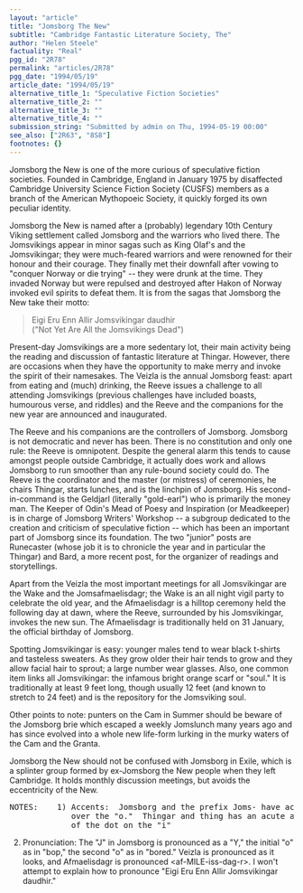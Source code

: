 ```yaml
---
layout: "article"
title: "Jomsborg The New"
subtitle: "Cambridge Fantastic Literature Society, The"
author: "Helen Steele"
factuality: "Real"
pgg_id: "2R78"
permalink: "articles/2R78"
pgg_date: "1994/05/19"
article_date: "1994/05/19"
alternative_title_1: "Speculative Fiction Societies"
alternative_title_2: ""
alternative_title_3: ""
alternative_title_4: ""
submission_string: "Submitted by admin on Thu, 1994-05-19 00:00"
see_also: ["2R63", "8S8"]
footnotes: {}
---
```

<div>
<p>Jomsborg the New is one of the more curious of speculative fiction societies. Founded in Cambridge, England in January 1975 by disaffected Cambridge University Science Fiction Society (CUSFS) members as a branch of the American Mythopoeic Society, it quickly forged its own peculiar identity.</p>
<p>Jomsborg the New is named after a (probably) legendary 10th Century Viking settlement called Jomsborg and the warriors who lived there. The Jomsvikings appear in minor sagas such as King Olaf's and the Jomsvikingar; they were much-feared warriors and were renowned for their honour and their courage. They finally met their downfall after vowing to "conquer Norway or die trying" -- they were drunk at the time. They invaded Norway but were repulsed and destroyed after Hakon of Norway invoked evil spirits to defeat them. It is from the sagas that Jomsborg the New take their motto:</p>
<blockquote>Eigi Eru Enn Allir Jomsvikingar daudhir<br>
("Not Yet Are All the Jomsvikings Dead")</blockquote>
<p>Present-day Jomsvikings are a more sedentary lot, their main activity being the reading and discussion of fantastic literature at Thingar. However, there are occasions when they have the opportunity to make merry and invoke the spirit of their namesakes. The Veizla is the annual Jomsborg feast: apart from eating and (much) drinking, the Reeve issues a challenge to all attending Jomsvikings (previous challenges have included boasts, humourous verse, and riddles) and the Reeve and the companions for the new year are announced and inaugurated.</p>
<p>The Reeve and his companions are the controllers of Jomsborg. Jomsborg is not democratic and never has been. There is no constitution and only one rule: the Reeve is omnipotent. Despite the general alarm this tends to cause amongst people outside Cambridge, it actually does work and allows Jomsborg to run smoother than any rule-bound society could do. The Reeve is the coordinator and the master (or mistress) of ceremonies, he chairs Thingar, starts lunches, and is the linchpin of Jomsborg. His second-in-command is the Geldjarl (literally "gold-earl") who is primarily the money man. The Keeper of Odin's Mead of Poesy and Inspiration (or Meadkeeper) is in charge of Jomsborg Writers' Workshop -- a subgroup dedicated to the creation and criticism of speculative fiction -- which has been an important part of Jomsborg since its foundation. The two "junior" posts are Runecaster (whose job it is to chronicle the year and in particular the Thingar) and Bard, a more recent post, for the organizer of readings and storytellings.</p>
<p>Apart from the Veizla the most important meetings for all Jomsvikingar are the Wake and the Jomsafmaelisdagr; the Wake is an all night vigil party to celebrate the old year, and the Afmaelisdagr is a hilltop ceremony held the following day at dawn, where the Reeve, surrounded by his Jomsvikingar, invokes the new sun. The Afmaelisdagr is traditionally held on 31 January, the official birthday of Jomsborg.</p>
<p>Spotting Jomsvikingar is easy: younger males tend to wear black t-shirts and tasteless sweaters. As they grow older their hair tends to grow and they allow facial hair to sprout; a large number wear glasses. Also, one common item links all Jomsvikingar: the infamous bright orange scarf or "soul." It is traditionally at least 9 feet long, though usually 12 feet (and known to stretch to 24 feet) and is the repository for the Jomsviking soul.</p>
<p>Other points to note: punters on the Cam in Summer should be beware of the Jomsborg brie which escaped a weekly Jomslunch many years ago and has since evolved into a whole new life-form lurking in the murky waters of the Cam and the Granta.</p>
<p>Jomsborg the New should not be confused with Jomsborg in Exile, which is a splinter group formed by ex-Jomsborg the New people when they left Cambridge. It holds monthly discussion meetings, but avoids the eccentricity of the New.</p>
<pre>
NOTES:    1) Accents:  Jomsborg and the prefix Joms- have acute accents
             over the "o."  Thingar and thing has an acute accent instead
             of the dot on the "i"
</pre>
<ol>
<li value="2">Pronunciation: The "J" in Jomsborg is pronounced as a "Y," the initial "o" as in "bop," the second "o" as in "bored." Veizla is pronounced as it looks, and Afmaelisdagr is pronounced &lt;af-MILE-iss-dag-r&gt;. I won't attempt to explain how to pronounce "Eigi Eru Enn Allir Jomsvikingar daudhir."</li>
</ol>
</div>
